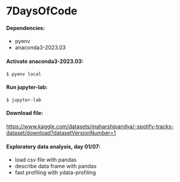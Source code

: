 # 7DaysOfCode

#### Dependencies:
- pyenv
- anaconda3-2023.03

#### Activate anaconda3-2023.03:
```shell
$ pyenv local
```

#### Run jupyter-lab:
```shell
$ jupyter-lab
```
#### Download file:
https://www.kaggle.com/datasets/maharshipandya/-spotify-tracks-dataset/download?datasetVersionNumber=1

#### Exploratory data analysis, day 01/07:
- load csv file with pandas
- describe data frame with pandas
- fast profiling with ydata-profiling